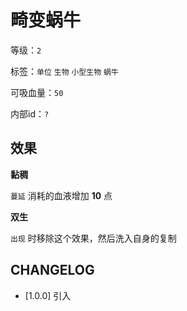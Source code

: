 # 畸变蜗牛

等级：`2`

标签：`单位` `生物` `小型生物` `蜗牛`

可吸血量：`50`

内部id：`?`

## 效果

**黏稠**

`蔓延` 消耗的血液增加 **10** 点

**双生**

`出现` 时移除这个效果，然后洗入自身的复制

## CHANGELOG

- [1.0.0] 引入

